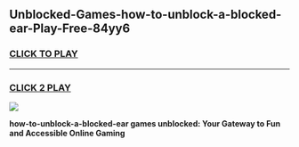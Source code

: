 
## Unblocked-Games-how-to-unblock-a-blocked-ear-Play-Free-84yy6
<h3>
<a href="https://premium76.site?title=how-to-unblock-a-blocked-ear&ref=21A">CLICK TO PLAY</a></h3>
<hr>

<h3>
<a href="https://premium76.site?title=how-to-unblock-a-blocked-ear&ref=21A">CLICK 2 PLAY</a>
  
</h3>

<a href="https://premium76.site?title=how-to-unblock-a-blocked-ear&ref=21A"><img src="https://clearcache.store/games.png"></a>


**how-to-unblock-a-blocked-ear games unblocked: Your Gateway to Fun and Accessible Online Gaming**
